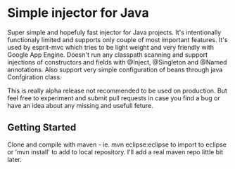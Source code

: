 # Simple injector for Java

Super simple and hopefuly fast injector for Java projects. It's intentionally functionaly limited and supports only couple of most important features. It's used by esprit-mvc which tries to be light weight and very friendly with Google App Engine. Doesn't run any classpath scanning and support injections of constructors and fields with @Inject, @Singleton and @Named annotations. Also support very simple configuration of beans through java Confgiration class.

This is really alpha release not recommended to be used on production. But feel free to experiment and submit pull requests in case you find a bug or have an idea about any missing and usefull feture.

## Getting Started

Clone and compile with maven - ie. mvn eclipse:eclipse to import to eclipse or 'mvn install' to add to local repository. I'll add a real maven repo little bit later.
